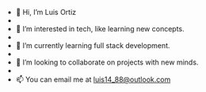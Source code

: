 - 👋 Hi, I’m Luis Ortiz
- 
- 👀 I’m interested in tech, like learning new concepts.
- 
- 🌱 I’m currently learning full stack development.
- 
- 💞️ I’m looking to collaborate on projects with new minds.
- 
- 📫 You can email me at luis14_88@outlook.com

<!---

--->
